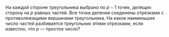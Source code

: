 На каждой стороне треугольника выбрано по   $p - 1$   точек, делящих
сторону на $p$ равных частей. Все точки деления соединены отрезками с
противолежащими вершинами треугольника. На какое наименьшее число
частей разбивается треугольник этими отрезками, если известно, что $p$
— простое число?